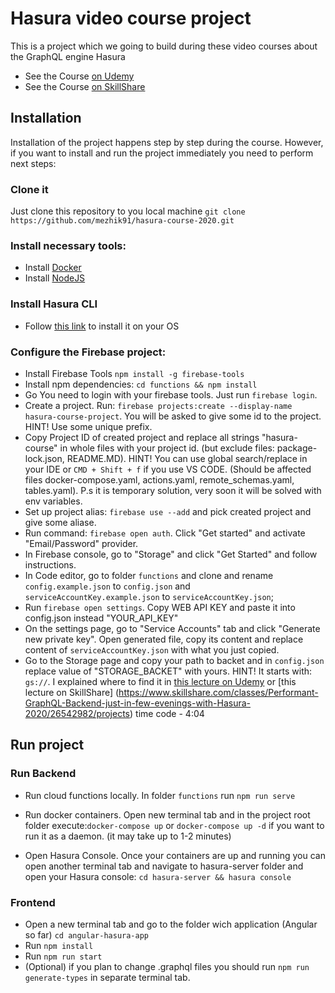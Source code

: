 # Hasura video course project

This is a project which we going to build during these video courses about the GraphQL engine Hasura

- See the Course [on Udemy](https://bit.ly/hasura-course)
- See the Course [on SkillShare](https://skl.sh/3fahki2)

## Installation

Installation of the project happens step by step during the course. However, if you want to install and run the project immediately you need to perform next steps:

### Clone it

Just clone this repository to you local machine
`git clone https://github.com/mezhik91/hasura-course-2020.git`

### Install necessary tools:

- Install [Docker](https://docs.docker.com/get-docker/)
- Install [NodeJS](https://nodejs.org/en/download/)

### Install Hasura CLI

- Follow [this link](https://hasura.io/docs/1.0/graphql/core/hasura-cli/install-hasura-cli.html) to install it on your OS

### Configure the Firebase project:

- Install Firebase Tools `npm install -g firebase-tools`
- Install npm dependencies: `cd functions && npm install`
- Go You need to login with your firebase tools. Just run `firebase login`.
- Create a project. Run: `firebase projects:create --display-name hasura-course-project`. You will be asked to give some id to the project. HINT! Use some unique prefix.
- Copy Project ID of created project and replace all strings "hasura-course" in whole files with your project id. (but exclude files: package-lock.json, README.MD). HINT! You can use global search/replace in your IDE or `CMD + Shift + f` if you use VS CODE. (Should be affected files docker-compose.yaml, actions.yaml, remote_schemas.yaml, tables.yaml). P.s it is temporary solution, very soon it will be solved with env variables.
- Set up project alias: `firebase use --add` and pick created project and give some aliase.
- Run command: `firebase open auth`. Click "Get started" and activate "Email/Password" provider.
- In Firebase console, go to "Storage" and click "Get Started" and follow instructions.
- In Code editor, go to folder `functions` and clone and rename `config.example.json` to `config.json` and `serviceAccountKey.example.json` to `serviceAccountKey.json`;
- Run `firebase open settings`. Copy WEB API KEY and paste it into config.json instead "YOUR_API_KEY"
- On the settings page, go to "Service Accounts" tab and click "Generate new private key". Open generated file, copy its content and replace content of `serviceAccountKey.json` with what you just copied.
- Go to the Storage page and copy your path to backet and in `config.json` replace value of "STORAGE_BACKET" with yours. HINT! It starts with: `gs://`. I explained where to find it in [this lecture on Udemy](https://www.udemy.com/course/develop-graphql-backend-faster-with-hasura/learn/lecture/23283364#overview) or [this lecture on SkillShare] (https://www.skillshare.com/classes/Performant-GraphQL-Backend-just-in-few-evenings-with-Hasura-2020/26542982/projects) time code - 4:04

## Run project

### Run Backend

- Run cloud functions locally. In folder `functions` run `npm run serve`

- Run docker containers. Open new terminal tab and in the project root folder execute:`docker-compose up` or `docker-compose up -d` if you want to run it as a daemon. (it may take up to 1-2 minutes)

- Open Hasura Console. Once your containers are up and running you can open another terminal tab and navigate to hasura-server folder and open your Hasura console: `cd hasura-server && hasura console`

### Frontend

- Open a new terminal tab and go to the folder wich application (Angular so far) `cd angular-hasura-app`
- Run `npm install`
- Run `npm run start`
- (Optional) if you plan to change .graphql files you should run `npm run generate-types` in separate terminal tab.
